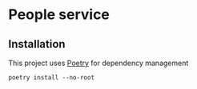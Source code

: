 # People service

## Installation

This project uses [Poetry](https://python-poetry.org/) for dependency management

```
poetry install --no-root
```
